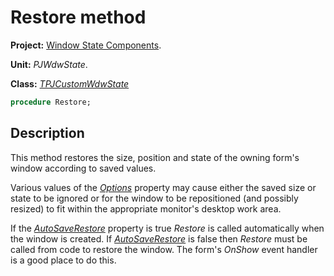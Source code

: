 # Restore method #

**Project:** [Window State Components](WindowStateComponents.md).

**Unit:** _PJWdwState_.

**Class:** _[TPJCustomWdwState](TPJCustomWdwState.md)_

```pascal
procedure Restore;
```

## Description ##

This method restores the size, position and state of the owning form's window according to saved values.

Various values of the _[Options](TPJCustomWdwStateOptions.md)_ property may cause either the saved size or state to be ignored or for the window to be repositioned (and possibly resized) to fit within the appropriate monitor's desktop work area.

If the _[AutoSaveRestore](TPJCustomWdwStateAutoSaveRestore.md)_ property is true _Restore_ is called automatically when the window is created. If _[AutoSaveRestore](TPJCustomWdwStateAutoSaveRestore.md)_ is false then _Restore_ must be called from code to restore the window. The form's _OnShow_ event handler is a good place to do this.